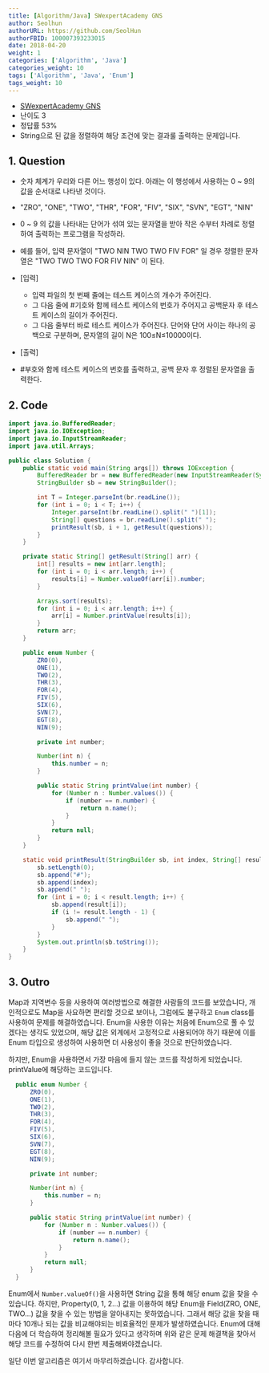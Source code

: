 ```yaml
---
title: [Algorithm/Java] SWexpertAcademy GNS
author: Seolhun
authorURL: https://github.com/SeolHun
authorFBID: 100007393233015
date: 2018-04-20
weight: 1
categories: ['Algorithm', 'Java']
categories_weight: 10
tags: ['Algorithm', 'Java', 'Enum']
tags_weight: 10
---
```

- [SWexpertAcademy GNS](https://www.swexpertacademy.com/main/code/problem/problemDetail.do?contestProbId=AV14jJh6ACYCFAYD)
- 난이도 3
- 정답률 53%
- String으로 된 값을 정렬하여 해당 조건에 맞는 결과룰 출력하는 문제입니다.


## 1. Question
- 숫자 체계가 우리와 다른 어느 행성이 있다. 아래는 이 행성에서 사용하는 0 ~ 9의 값을 순서대로 나타낸 것이다.
- "ZRO", "ONE", "TWO", "THR", "FOR", "FIV", "SIX", "SVN", "EGT", "NIN"
- 0 ~ 9 의 값을 나타내는 단어가 섞여 있는 문자열을 받아 작은 수부터 차례로 정렬하여 출력하는 프로그램을 작성하라.
- 예를 들어, 입력 문자열이 "TWO NIN TWO TWO FIV FOR" 일 경우 정렬한 문자열은 "TWO TWO TWO FOR FIV NIN" 이 된다.

- [입력]
  - 입력 파일의 첫 번째 줄에는 테스트 케이스의 개수가 주어진다.
  - 그 다음 줄에 #기호와 함께 테스트 케이스의 번호가 주어지고 공백문자 후 테스트 케이스의 길이가 주어진다.
  - 그 다음 줄부터 바로 테스트 케이스가 주어진다. 단어와 단어 사이는 하나의 공백으로 구분하며, 문자열의 길이 N은 100≤N≤10000이다.

- [출력]
- \#부호와 함께 테스트 케이스의 번호를 출력하고, 공백 문자 후 정렬된 문자열을 출력한다.

## 2. Code
```java
import java.io.BufferedReader;
import java.io.IOException;
import java.io.InputStreamReader;
import java.util.Arrays;

public class Solution {
    public static void main(String args[]) throws IOException {
        BufferedReader br = new BufferedReader(new InputStreamReader(System.in));
        StringBuilder sb = new StringBuilder();

        int T = Integer.parseInt(br.readLine());
        for (int i = 0; i < T; i++) {
            Integer.parseInt(br.readLine().split(" ")[1]);
            String[] questions = br.readLine().split(" ");
            printResult(sb, i + 1, getResult(questions));
        }
    }

    private static String[] getResult(String[] arr) {
        int[] results = new int[arr.length];
        for (int i = 0; i < arr.length; i++) {
            results[i] = Number.valueOf(arr[i]).number;
        }

        Arrays.sort(results);
        for (int i = 0; i < arr.length; i++) {
            arr[i] = Number.printValue(results[i]);
        }
        return arr;
    }

    public enum Number {
        ZRO(0),
        ONE(1),
        TWO(2),
        THR(3),
        FOR(4),
        FIV(5),
        SIX(6),
        SVN(7),
        EGT(8),
        NIN(9);

        private int number;

        Number(int n) {
            this.number = n;
        }

        public static String printValue(int number) {
            for (Number n : Number.values()) {
                if (number == n.number) {
                    return n.name();
                }
            }
            return null;
        }
    }

    static void printResult(StringBuilder sb, int index, String[] result) {
        sb.setLength(0);
        sb.append("#");
        sb.append(index);
        sb.append(" ");
        for (int i = 0; i < result.length; i++) {
            sb.append(result[i]);
            if (i != result.length - 1) {
                sb.append(" ");
            }
        }
        System.out.println(sb.toString());
    }
}

```

## 3. Outro
Map과 지역변수 등을 사용하여 여러방법으로 해결한 사람들의 코드를 보았습니다, 개인적으로도 Map을 사요하면 편리할 것으로 보이나, 그럼에도 불구하고 `Enum` class를 사용하여 문제를 해결하였습니다. Enum을 사용한 이유는 처음에 Enum으로 풀 수 있겠다는 생각도 있었으며, 해당 값은 외계에서 고정적으로 사용되어야 하기 때문에 이를 Enum 타입으로 생성하여 사용하면 더 사용성이 좋을 것으로 판단하였습니다.

하지만, Enum을 사용하면서 가장 마음에 들지 않는 코드를 작성하게 되었습니다. printValue에 해당하는 코드입니다.

```java
  public enum Number {
      ZRO(0),
      ONE(1),
      TWO(2),
      THR(3),
      FOR(4),
      FIV(5),
      SIX(6),
      SVN(7),
      EGT(8),
      NIN(9);

      private int number;

      Number(int n) {
          this.number = n;
      }

      public static String printValue(int number) {
          for (Number n : Number.values()) {
              if (number == n.number) {
                  return n.name();
              }
          }
          return null;
      }
  }
```

Enum에서 `Number.valueOf()`을 사용하면 String 값을 통해 해당 enum 값을 찾을 수 있습니다. 하지만, Property(0, 1, 2...) 값을 이용하여 해당 Enum을 Field(ZRO, ONE, TWO...) 값을 찾을 수 있는 방법을 알아내지는 못하였습니다. 그래서 해당 값을 찾을 때마다 10개나 되는 값을 비교해야되는 비효율적인 문제가 발생하였습니다. Enum에 대해 다음에 더 학습하여 정리해볼 필요가 있다고 생각하며 위와 같은 문제 해결책을 찾아서 해당 코드를 수정하여 다시 한번 제출해봐야겠습니다.

일단 이번 알고리즘은 여기서 마무리하겠습니다. 감사합니다.
